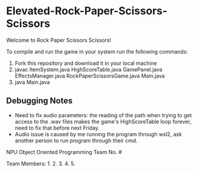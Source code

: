 # Elevated-Rock-Paper-Scissors-Scissors
Welcome to Rock Paper Scissors Scissors! 

To compile and run the game in your system run the following commands:

1. Fork this repository and download it in your local machine
1. javac ItemSystem.java HighScoreTable.java GamePanel.java EffectsManager.java RockPaperScissorsGame.java Main.java 
2. java Main.java

## Debugging Notes

* Need to fix audio parameters: the reading of the path when trying to get access to the .wav files makes the game's HighScoreTable loop forever, need to fix that before next Friday.
* Audio issue is caused by me running the program through wsl2, ask another person to run program through their cmd.

NPU Object Oriented Programming 
Team No. #

Team Members:
1.
2.
3.
4.
5.

